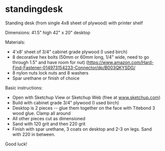 # standingdesk
Standing desk (from single 4x8 sheet of plywood) with printer shelf

Dimensions:
41.5" high
42" x 20" desktop

Materials:
- 4'x8' sheet of 3/4" cabinet grade plywood (I used birch)
- 8 decorative hex bolts (50mm or 60mm long, 1/4" wide, need to go through 1.5" and have room for nut)  (https://www.amazon.com/Hard-Find-Fastener-014973154233-Connector/dp/B003QKYSDG/
- 8 nylon nuts lock nuts and 8 washers 
- Spar urethane or finish of choice

Basic instructions:
- Open with Sketchup View or Sketchup Web (free at www.sketchup.com)
- Build with cabinet grade 3/4" plywood (I used birch)
- Desktop is 2 pieces -- glue them together on the face with Titebond 3 wood glue. Clamp all around
- All other pieces cut as dimensioned
- Sand with 120 grit and then 220 grit
- Finish with spar urethane, 3 coats on desktop and 2-3 on legs. Sand with 220 in between.

Good luck!

